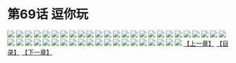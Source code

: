# 第69话 逗你玩
![](https://s1.baozimh.com/scomic/sanyanxiaotianlu-samanhua/0/68-3zwt/1.jpg)
![](https://s1.baozimh.com/scomic/sanyanxiaotianlu-samanhua/0/68-3zwt/2.jpg)
![](https://s1.baozimh.com/scomic/sanyanxiaotianlu-samanhua/0/68-3zwt/3.jpg)
![](https://s1.baozimh.com/scomic/sanyanxiaotianlu-samanhua/0/68-3zwt/4.jpg)
![](https://s1.baozimh.com/scomic/sanyanxiaotianlu-samanhua/0/68-3zwt/5.jpg)
![](https://s1.baozimh.com/scomic/sanyanxiaotianlu-samanhua/0/68-3zwt/6.jpg)
![](https://s1.baozimh.com/scomic/sanyanxiaotianlu-samanhua/0/68-3zwt/7.jpg)
![](https://s1.baozimh.com/scomic/sanyanxiaotianlu-samanhua/0/68-3zwt/8.jpg)
![](https://s1.baozimh.com/scomic/sanyanxiaotianlu-samanhua/0/68-3zwt/9.jpg)
![](https://s1.baozimh.com/scomic/sanyanxiaotianlu-samanhua/0/68-3zwt/10.jpg)
![](https://s1.baozimh.com/scomic/sanyanxiaotianlu-samanhua/0/68-3zwt/11.jpg)
![](https://s1.baozimh.com/scomic/sanyanxiaotianlu-samanhua/0/68-3zwt/12.jpg)
![](https://s1.baozimh.com/scomic/sanyanxiaotianlu-samanhua/0/68-3zwt/13.jpg)
![](https://s1.baozimh.com/scomic/sanyanxiaotianlu-samanhua/0/68-3zwt/14.jpg)
![](https://s1.baozimh.com/scomic/sanyanxiaotianlu-samanhua/0/68-3zwt/15.jpg)
![](https://s1.baozimh.com/scomic/sanyanxiaotianlu-samanhua/0/68-3zwt/16.jpg)
![](https://s1.baozimh.com/scomic/sanyanxiaotianlu-samanhua/0/68-3zwt/17.jpg)
![](https://s1.baozimh.com/scomic/sanyanxiaotianlu-samanhua/0/68-3zwt/18.jpg)
![](https://s1.baozimh.com/scomic/sanyanxiaotianlu-samanhua/0/68-3zwt/19.jpg)
![](https://s1.baozimh.com/scomic/sanyanxiaotianlu-samanhua/0/68-3zwt/20.jpg)
![](https://s1.baozimh.com/scomic/sanyanxiaotianlu-samanhua/0/68-3zwt/21.jpg)
![](https://s1.baozimh.com/scomic/sanyanxiaotianlu-samanhua/0/68-3zwt/22.jpg)
![](https://s1.baozimh.com/scomic/sanyanxiaotianlu-samanhua/0/68-3zwt/23.jpg)
![](https://s1.baozimh.com/scomic/sanyanxiaotianlu-samanhua/0/68-3zwt/24.jpg)
![](https://s1.baozimh.com/scomic/sanyanxiaotianlu-samanhua/0/68-3zwt/25.jpg)
![](https://s1.baozimh.com/scomic/sanyanxiaotianlu-samanhua/0/68-3zwt/26.jpg)
![](https://s1.baozimh.com/scomic/sanyanxiaotianlu-samanhua/0/68-3zwt/27.jpg)
![](https://s1.baozimh.com/scomic/sanyanxiaotianlu-samanhua/0/68-3zwt/28.jpg)
![](https://s1.baozimh.com/scomic/sanyanxiaotianlu-samanhua/0/68-3zwt/29.jpg)
![](https://s1.baozimh.com/scomic/sanyanxiaotianlu-samanhua/0/68-3zwt/30.jpg)
![](https://s1.baozimh.com/scomic/sanyanxiaotianlu-samanhua/0/68-3zwt/31.jpg)
![](https://s1.baozimh.com/scomic/sanyanxiaotianlu-samanhua/0/68-3zwt/32.jpg)
![](https://s1.baozimh.com/scomic/sanyanxiaotianlu-samanhua/0/68-3zwt/33.jpg)
![](https://s1.baozimh.com/scomic/sanyanxiaotianlu-samanhua/0/68-3zwt/34.jpg)
![](https://s1.baozimh.com/scomic/sanyanxiaotianlu-samanhua/0/68-3zwt/35.jpg)
![](https://s1.baozimh.com/scomic/sanyanxiaotianlu-samanhua/0/68-3zwt/36.jpg)
![](https://s1.baozimh.com/scomic/sanyanxiaotianlu-samanhua/0/68-3zwt/37.jpg)
![](https://s1.baozimh.com/scomic/sanyanxiaotianlu-samanhua/0/68-3zwt/38.jpg)
![](https://s1.baozimh.com/scomic/sanyanxiaotianlu-samanhua/0/68-3zwt/39.jpg)
![](https://s1.baozimh.com/scomic/sanyanxiaotianlu-samanhua/0/68-3zwt/40.jpg)
![](https://s1.baozimh.com/scomic/sanyanxiaotianlu-samanhua/0/68-3zwt/41.jpg)
![](https://s1.baozimh.com/scomic/sanyanxiaotianlu-samanhua/0/68-3zwt/42.jpg)
![](https://s1.baozimh.com/scomic/sanyanxiaotianlu-samanhua/0/68-3zwt/43.jpg)
![](https://s1.baozimh.com/scomic/sanyanxiaotianlu-samanhua/0/68-3zwt/44.jpg)
![](https://s1.baozimh.com/scomic/sanyanxiaotianlu-samanhua/0/68-3zwt/45.jpg)
[【上一章】](./68.md)
[【目录】](./README.md)
[【下一章】](./70.md)
